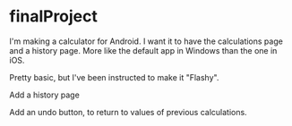 # finalProject

I'm making a calculator for Android. 
I want it to have the calculations page and a history page. More like the default app in Windows than the one in iOS. 

Pretty basic, but I've been instructed to make it "Flashy".

Add a history page

Add an undo button, to return to values of previous calculations.

